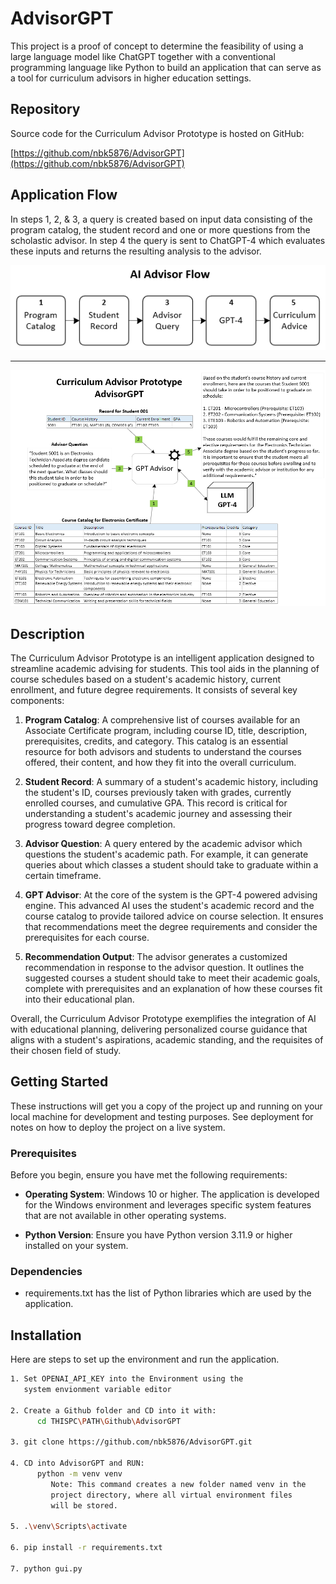 # AdvisorGPT

This project is a proof of concept to determine the feasibility of using a large language model like ChatGPT together with a conventional programming language like  Python to build an application that can serve as a tool for curriculum advisors in higher education settings.

## Repository

Source code for the Curriculum Advisor Prototype is hosted on GitHub:

[https://github.com/nbk5876/AdvisorGPT](https://github.com/nbk5876/AdvisorGPT)

## Application Flow


In steps 1, 2, & 3, a query is created based on input data consisting of the program catalog, the student record and one or more questions from the scholastic advisor.  In step 4 the query is sent to ChatGPT-4 which evaluates these inputs and returns the resulting analysis to the advisor.

![Alt text](https://github.com/nbk5876/nbk5876.github.io/blob/main/AdvisorGPT/Advisor_VHigh_Overview.png?raw=true "Advisor Overview")

---

![Alt text](https://github.com/nbk5876/nbk5876.github.io/blob/main/AdvisorGPT/Advisor_Overview.png?raw=true "Advisor Overview")


## Description

The Curriculum Advisor Prototype is an intelligent application designed to streamline academic advising for students. This tool aids in the planning of course schedules based on a student's academic history, current enrollment, and future degree requirements. It consists of several key components:

1. **Program Catalog**: A comprehensive list of courses available for an Associate  Certificate program, including course ID, title, description, prerequisites, credits, and category. This catalog is an essential resource for both advisors and students to understand the courses offered, their content, and how they fit into the overall curriculum.

2. **Student Record**: A summary of a student's academic history, including the student's ID, courses previously taken with grades, currently enrolled courses, and cumulative GPA. This record is critical for understanding a student's academic journey and assessing their progress toward degree completion.

3. **Advisor Question**: A query entered by the academic advisor which questions the student's academic path. For example, it can generate queries about which classes a student should take to graduate within a certain timeframe.

4. **GPT Advisor**: At the core of the system is the GPT-4 powered advising engine. This advanced AI uses the student's academic record and the course catalog to provide tailored advice on course selection. It ensures that recommendations meet the degree requirements and consider the prerequisites for each course.

5. **Recommendation Output**: The advisor generates a customized recommendation in response to the advisor question. It outlines the suggested courses a student should take to meet their academic goals, complete with prerequisites and an explanation of how these courses fit into their educational plan.

Overall, the Curriculum Advisor Prototype exemplifies the integration of AI with educational planning, delivering personalized course guidance that aligns with a student's aspirations, academic standing, and the requisites of their chosen field of study.

## Getting Started

These instructions will get you a copy of the project up and running on your local machine for development and testing purposes. See deployment for notes on how to deploy the project on a live system.

### Prerequisites

Before you begin, ensure you have met the following requirements:

* **Operating System**: Windows 10 or higher. The application is developed for the Windows environment and leverages specific system features that are not available in other operating systems.

* **Python Version**: Ensure you have Python version 3.11.9 or higher installed on your system. 

### Dependencies

* requirements.txt has the list of Python libraries which are used by the application.

## Installation

Here are steps to set up the environment and run the application.

```bash
1. Set OPENAI_API_KEY into the Environment using the
   system envionment variable editor

2. Create a Github folder and CD into it with:
      cd THISPC\PATH\Github\AdvisorGPT

3. git clone https://github.com/nbk5876/AdvisorGPT.git

4. CD into AdvisorGPT and RUN:
      python -m venv venv
         Note: This command creates a new folder named venv in the
         project directory, where all virtual environment files
         will be stored.

5. .\venv\Scripts\activate

6. pip install -r requirements.txt

7. python gui.py

